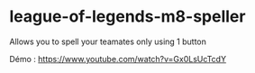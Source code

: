 # league-of-legends-m8-speller
Allows you to spell your teamates only using 1 button

Démo : https://www.youtube.com/watch?v=Gx0LsUcTcdY
